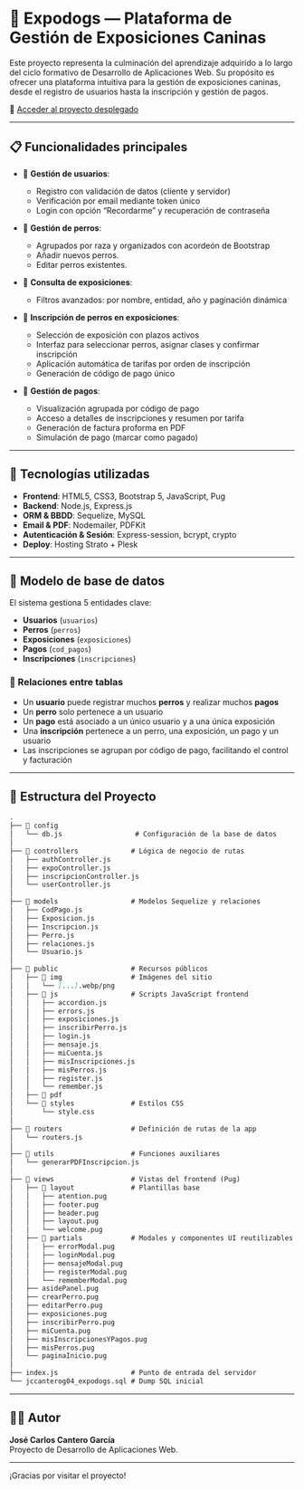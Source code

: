 # 🐾 Expodogs — Plataforma de Gestión de Exposiciones Caninas

Este proyecto representa la culminación del aprendizaje adquirido a lo largo del ciclo formativo de Desarrollo de Aplicaciones Web. Su propósito es ofrecer una plataforma intuitiva para la gestión de exposiciones caninas, desde el registro de usuarios hasta la inscripción y gestión de pagos.

🔗 [Acceder al proyecto desplegado](https://expodogs.canterodev.es)

---

## 📋 Funcionalidades principales

- 🔐 **Gestión de usuarios**:
  - Registro con validación de datos (cliente y servidor)
  - Verificación por email mediante token único
  - Login con opción “Recordarme” y recuperación de contraseña

- 🐶 **Gestión de perros**:
  - Agrupados por raza y organizados con acordeón de Bootstrap
  - Añadir nuevos perros.
  - Editar perros existentes.

- 📅 **Consulta de exposiciones**:
  - Filtros avanzados: por nombre, entidad, año y paginación dinámica

- 📝 **Inscripción de perros en exposiciones**:
  - Selección de exposición con plazos activos
  - Interfaz para seleccionar perros, asignar clases y confirmar inscripción
  - Aplicación automática de tarifas por orden de inscripción
  - Generación de código de pago único

- 💸 **Gestión de pagos**:
  - Visualización agrupada por código de pago
  - Acceso a detalles de inscripciones y resumen por tarifa
  - Generación de factura proforma en PDF
  - Simulación de pago (marcar como pagado)

---

## 🧪 Tecnologías utilizadas

- **Frontend**: HTML5, CSS3, Bootstrap 5, JavaScript, Pug
- **Backend**: Node.js, Express.js
- **ORM & BBDD**: Sequelize, MySQL
- **Email & PDF**: Nodemailer, PDFKit
- **Autenticación & Sesión**: Express-session, bcrypt, crypto
- **Deploy**: Hosting Strato + Plesk

---

## 🧩 Modelo de base de datos

El sistema gestiona 5 entidades clave:

- **Usuarios** (`usuarios`)
- **Perros** (`perros`)
- **Exposiciones** (`exposiciones`)
- **Pagos** (`cod_pagos`)
- **Inscripciones** (`inscripciones`)

### 🔗 Relaciones entre tablas

- Un **usuario** puede registrar muchos **perros** y realizar muchos **pagos**
- Un **perro** solo pertenece a un usuario
- Un **pago** está asociado a un único usuario y a una única exposición
- Una **inscripción** pertenece a un perro, una exposición, un pago y un usuario
- Las inscripciones se agrupan por código de pago, facilitando el control y facturación

---

## 📁 Estructura del Proyecto

```md
.
├── 📁 config
│   └── db.js                  # Configuración de la base de datos
│
├── 📁 controllers             # Lógica de negocio de rutas
│   ├── authController.js
│   ├── expoController.js
│   ├── inscripcionController.js
│   └── userController.js
│
├── 📁 models                  # Modelos Sequelize y relaciones
│   ├── CodPago.js
│   ├── Exposicion.js
│   ├── Inscripcion.js
│   ├── Perro.js
│   ├── relaciones.js
│   └── Usuario.js
│
├── 📁 public                  # Recursos públicos
│   ├── 📁 img                 # Imágenes del sitio
│   │   └── [...].webp/png
│   ├── 📁 js                  # Scripts JavaScript frontend
│   │   ├── accordion.js
│   │   ├── errors.js
│   │   ├── exposiciones.js
│   │   ├── inscribirPerro.js
│   │   ├── login.js
│   │   ├── mensaje.js
│   │   ├── miCuenta.js
│   │   ├── misInscripciones.js
│   │   ├── misPerros.js
│   │   ├── register.js
│   │   └── remember.js
│   ├── 📁 pdf                 
│   └── 📁 styles              # Estilos CSS
│       └── style.css
│
├── 📁 routers                 # Definición de rutas de la app
│   └── routers.js
│
├── 📁 utils                   # Funciones auxiliares
│   └── generarPDFInscripcion.js
│
├── 📁 views                   # Vistas del frontend (Pug)
│   ├── 📁 layout              # Plantillas base
│   │   ├── atention.pug
│   │   ├── footer.pug
│   │   ├── header.pug
│   │   ├── layout.pug
│   │   └── welcome.pug
│   ├── 📁 partials            # Modales y componentes UI reutilizables
│   │   ├── errorModal.pug
│   │   ├── loginModal.pug
│   │   ├── mensajeModal.pug
│   │   ├── registerModal.pug
│   │   └── rememberModal.pug
│   ├── asidePanel.pug
│   ├── crearPerro.pug
│   ├── editarPerro.pug
│   ├── exposiciones.pug
│   ├── inscribirPerro.pug
│   ├── miCuenta.pug
│   ├── misInscripcionesYPagos.pug
│   ├── misPerros.pug
│   └── paginaInicio.pug
│
├── index.js                  # Punto de entrada del servidor
└── jccanterog04_expodogs.sql # Dump SQL inicial
```

---

## 👨‍🎓 Autor

**José Carlos Cantero García**  
Proyecto de Desarrollo de Aplicaciones Web.

---

¡Gracias por visitar el proyecto!
